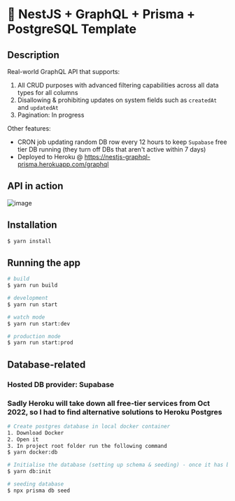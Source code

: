 # 🌱 NestJS + GraphQL + Prisma + PostgreSQL Template

## Description
Real-world GraphQL API that supports:
1. All CRUD purposes with advanced filtering capabilities across all data types for all columns
2. Disallowing & prohibiting updates on system fields such as `createdAt` and `updatedAt`
3. Pagination: In progress

Other features:
- CRON job updating random DB row every 12 hours to keep `Supabase` free tier DB running (they turn off DBs that aren't active within 7 days)
- Deployed to Heroku @ https://nestjs-graphql-prisma.herokuapp.com/graphql

## API in action
![image](https://user-images.githubusercontent.com/53138432/202895869-793c4140-d16a-4bd7-9a81-062740872f3a.png)

## Installation

```bash
$ yarn install
```

## Running the app

```bash
# build
$ yarn run build

# development
$ yarn run start

# watch mode
$ yarn run start:dev

# production mode
$ yarn run start:prod
```

## Database-related
### Hosted DB provider: Supabase
### Sadly Heroku will take down all free-tier services from Oct 2022, so I had to find alternative solutions to Heroku Postgres

```bash
# Create postgres database in local docker container
1. Download Docker
2. Open it
3. In project root folder run the following command
$ yarn docker:db

# Initialise the database (setting up schema & seeding) - once it has been created in docker
$ yarn db:init

# seeding database
$ npx prisma db seed
```

